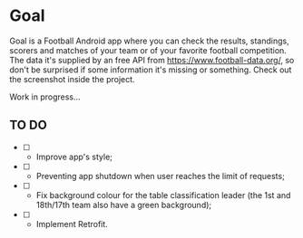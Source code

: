 # Goal
Goal is a Football Android app where you can check the results, standings, scorers and matches of your team or of your favorite football competition.
The data it's supplied by an free API from https://www.football-data.org/, so don't be surprised if some information it's missing or something.
Check out the screenshot inside the project.

Work in progress...

## TO DO
 - [ ] - Improve app's style;
 - [ ] - Preventing app shutdown when user reaches the limit of requests;
 - [ ] - Fix background colour for the table classification leader (the 1st and 18th/17th team also have a green background);
 - [ ] - Implement Retrofit.
